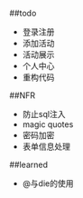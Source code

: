 ##todo
- 登录注册
- 添加活动
- 活动展示
- 个人中心
- 重构代码

##NFR
- 防止sql注入
- magic quotes
- 密码加密
- 表单信息处理

##learned
- @与die的使用